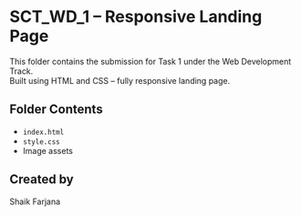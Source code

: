# SCT_WD_1 – Responsive Landing Page

This folder contains the submission for Task 1 under the Web Development Track.  
Built using HTML and CSS – fully responsive landing page.

## Folder Contents
- `index.html`  
- `style.css`  
- Image assets  

## Created by
Shaik Farjana
